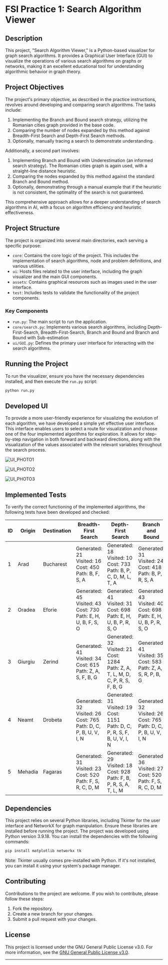# FSI Practice 1: Search Algorithm Viewer

## Description

This project, "Search Algorithm Viewer," is a Python-based visualizer for graph search algorithms. It provides a Graphical User Interface (GUI) to visualize the operations of various search algorithms on graphs or networks, making it an excellent educational tool for understanding algorithmic behavior in graph theory.

## Project Objectives

The project's primary objective, as described in the practice instructions, revolves around developing and comparing search algorithms. The tasks include:

1. Implementing the Branch and Bound search strategy, utilizing the Romanian cities graph provided in the base code.
2. Comparing the number of nodes expanded by this method against Breadth-First Search and Depth-First Search methods.
3. Optionally, manually tracing a search to demonstrate understanding.

Additionally, a second part involves:

1. Implementing Branch and Bound with Underestimation (an informed search strategy). The Romanian cities graph is again used, with a straight-line distance heuristic.
2. Comparing the nodes expanded by this method against the standard Branch and Bound method.
3. Optionally, demonstrating through a manual example that if the heuristic is not consistent, the optimality of the search is not guaranteed.

This comprehensive approach allows for a deeper understanding of search algorithms in AI, with a focus on algorithm efficiency and heuristic effectiveness.

## Project Structure

The project is organized into several main directories, each serving a specific purpose:

- `core`: Contains the core logic of the project. This includes the implementation of search algorithms, node and problem definitions, and various utilities.
- `ui`: Hosts files related to the user interface, including the graph visualizer and the main GUI components.
- `assets`: Contains graphical resources such as images used in the user interface.
- `test`: Includes tests to validate the functionality of the project components.

### Key Components

- `run.py`: The main script to run the application.
- `core/search.py`: Implements various search algorithms, including Depth-First-Search, Breadth-First-Search, Branch and Bound and Branch and Bound with Sub-estimation
- `ui/GUI.py`: Defines the primary user interface for interacting with the search algorithms.

## Running the Project

To run the visualizer, ensure you have the necessary dependencies installed, and then execute the `run.py` script:

```bash
python run.py
```

## Developed UI
To provide a more user-friendly experience for visualizing the evolution of each algorithm, we have developed a simple yet effective user interface. This interface enables users to select a route for visualization and choose one of the four implemented algorithms for exploration. It allows for step-by-step navigation in both forward and backward directions, along with the visualization of the values associated with the relevant variables throughout the search process.

![UI_PHOTO1](./assets/ui_photo1.jpg)

![UI_PHOTO2](./assets/ui_photo2.jpg)

![UI_PHOTO3](./assets/ui_photo3.jpg)

## Implemented Tests
To verify the correct functioning of the implemented algorithms, the following tests have been developed and checked:

| ID | Origin  | Destination | Breadth-First Search | Depth-First Search | Branch and Bound | Branch and Bound with Underestimation |
|----|---------|-------------|----------------------|--------------------|------------------|--------------------------------------|
| 1  | Arad    | Bucharest   | Generated: 21<br>Visited: 16<br>Cost: 450<br>Path: B, F, S, A | Generated: 18<br>Visited: 10<br>Cost: 733<br>Path: B, P, C, D, M, L, T, A | Generated: 31<br>Visited: 24<br>Cost: 418<br>Path: B, P, R, S, A | Generated: 16<br>Visited: 6<br>Cost: 418<br>Path: B, P, R, S, A |
| 2  | Oradea  | Eforie      | Generated: 45<br>Visited: 43<br>Cost: 730<br>Path: E, H, U, B, F, S, O | Generated: 41<br>Visited: 31<br>Cost: 698<br>Path: E, H, U, B, P, R, S, O | Generated: 43<br>Visited: 40<br>Cost: 698<br>Path: E, H, U, B, P, R, S, O | Generated: 32<br>Visited: 15<br>Cost: 698<br>Path: E, H, U, B, P, R, S, O |
| 3  | Giurgiu | Zerind      | Generated: 41<br>Visited: 34<br>Cost: 615<br>Path: Z, A, S, F, B, G | Generated: 32<br>Visited: 21<br>Cost: 1284<br>Path: Z, A, T, L, M, D, C, P, R, S, F, B, G | Generated: 41<br>Visited: 35<br>Cost: 583<br>Path: Z, A, S, R, P, B, G | Generated: 26<br>Visited: 12<br>Cost: 583<br>Path: Z, A, S, R, P, B, G |
| 4  | Neamt   | Drobeta     | Generated: 32<br>Visited: 26<br>Cost: 765<br>Path: D, C, P, B, U, V, I, N | Generated: 31<br>Visited: 19<br>Cost: 1151<br>Path: D, C, P, R, S, F, B, U, V, I, N | Generated: 32<br>Visited: 26<br>Cost: 765<br>Path: D, C, P, B, U, V, I, N | Generated: 23<br>Visited: 12<br>Cost: 765<br>Path: D, C, P, B, U, V, I, N |
| 5  | Mehadia | Fagaras     | Generated: 31<br>Visited: 23<br>Cost: 520<br>Path: F, S, R, C, D, M | Generated: 29<br>Visited: 18<br>Cost: 928<br>Path: F, B, P, R, S, A, T, L, M | Generated: 36<br>Visited: 27<br>Cost: 520<br>Path: F, S, R, C, D, M | Generated: 25<br>Visited: 16<br>Cost: 520<br>Path: F, S, R, C, D, M |

## Dependencies

This project relies on several Python libraries, including Tkinter for the user interface and NetworkX for graph manipulation. Ensure these libraries are installed before running the project. The project was developed using Python version 3.9.18. You can install the dependencies with the following commands:

```bash
pip install matplotlib networkx tk
```

Note: Tkinter usually comes pre-installed with Python. If it's not installed, you can install it using your system's package manager.

## Contributing

Contributions to the project are welcome. If you wish to contribute, please follow these steps:

1. Fork the repository.
2. Create a new branch for your changes.
3. Submit a pull request with your changes.

## License

This project is licensed under the GNU General Public License v3.0. For more information, see the [GNU General Public License v3.0](https://www.gnu.org/licenses/gpl-3.0.en.html).

---
